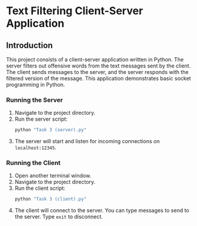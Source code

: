# Text Filtering Client-Server Application

## Introduction
This project consists of a client-server application written in Python. The server filters out offensive words from the text messages sent by the client. The client sends messages to the server, and the server responds with the filtered version of the message. This application demonstrates basic socket programming in Python.

### Running the Server
1. Navigate to the project directory.
2. Run the server script:
    ```sh
    python "Task 3 (server).py"
    ```
3. The server will start and listen for incoming connections on `localhost:12345`.

### Running the Client
1. Open another terminal window.
2. Navigate to the project directory.
3. Run the client script:
    ```sh
    python "Task 3 (client).py"
    ```
4. The client will connect to the server. You can type messages to send to the server. Type `exit` to disconnect.